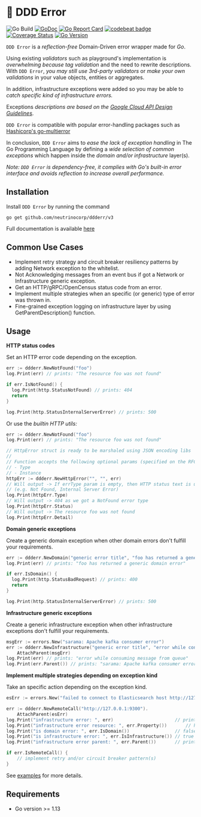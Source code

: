 # :japanese_goblin: DDD Error

![Go Build](https://github.com/neutrinocorp/ddderr/workflows/Go/badge.svg?branch=master)
[![GoDoc](https://pkg.go.dev/badge/github.com/neutrinocorp/ddderr/v3)][godocs]
[![Go Report Card](https://goreportcard.com/badge/github.com/neutrinocorp/ddderr)](https://goreportcard.com/report/github.com/neutrinocorp/ddderr)
[![codebeat badge](https://codebeat.co/badges/22d865b6-c99a-469a-bb85-6b2d6f44a6fe)](https://codebeat.co/projects/github-com-neutrinocorp-ddderr-master)
[![Coverage Status][cov-img]][cov]
[![Go Version][go-img]][go]

`DDD Error` is a _reflection-free_ Domain-Driven error wrapper made for _Go_.

Using existing _validators_ such as playground's implementation is _overwhelming because tag validation_ and the need to rewrite descriptions. 
With `DDD Error`, _you may still use 3rd-party validators_ or _make your own validations_ in your value objects, entities or aggregates.

In addition, infrastructure exceptions were added so you may be able to _catch specific kind of infrastructure errors._

Exceptions _descriptions are based on the [Google Cloud API Design Guidelines](https://cloud.google.com/apis/design/errors)_.

`DDD Error` is compatible with popular error-handling packages such as [Hashicorp's go-multierror](https://github.com/hashicorp/go-multierror)

In conclusion, `DDD Error` aims to _ease the lack of exception handling_ in The Go Programming Language by defining a _wide selection of common exceptions_ 
which happen inside the _domain and/or infrastructure_ layer(s).

_Note: `DDD Error` is dependency-free, it complies with Go's built-in error interface and avoids reflection to increase overall performance._

## Installation
Install `DDD Error` by running the command

    go get github.com/neutrinocorp/ddderr/v3
    
Full documentation is available
[here](https://pkg.go.dev/github.com/neutrinocorp/ddderr)


## Common Use Cases
- Implement retry strategy and circuit breaker resiliency patterns by adding Network exception to the whitelist.
- Not Acknowledging messages from an event bus if got a Network or Infrastructure generic exception.
- Get an HTTP/gRPC/OpenCensus status code from an error.
- Implement multiple strategies when an specific (or generic) type of error was thrown in.
- Fine-grained exception logging on infrastructure layer by using GetParentDescription() function.

## Usage

**HTTP status codes**

Set an HTTP error code depending on the exception.

```go
err := ddderr.NewNotFound("foo")
log.Print(err) // prints: "The resource foo was not found"

if err.IsNotFound() {
  log.Print(http.StatusNotFound) // prints: 404
  return
}

log.Print(http.StatusInternalServerError) // prints: 500
```

Or use the _builtin HTTP utils:_

```go
err := ddderr.NewNotFound("foo")
log.Print(err) // prints: "The resource foo was not found"

// HttpError struct is ready to be marshaled using JSON encoding libs
//
// Function accepts the following optional params (specified on the RFC spec):
// - Type
// - Instance
httpErr := ddderr.NewHttpError("", "", err)
// Will output -> If errType param is empty, then HTTP status text is used as type
// (e.g. Not Found, Internal Server Error)
log.Print(httpErr.Type)
// Will output -> 404 as we got a NotFound error type
log.Print(httpErr.Status)
// Will output -> The resource foo was not found
log.Print(httpErr.Detail)
```

**Domain generic exceptions**

Create a generic domain exception when other domain errors don't fulfill your requirements.

```go
err := ddderr.NewDomain("generic error title", "foo has returned a generic domain error")
log.Print(err) // prints: "foo has returned a generic domain error"

if err.IsDomain() {
  log.Print(http.StatusBadRequest) // prints: 400
  return
}

log.Print(http.StatusInternalServerError) // prints: 500
```

**Infrastructure generic exceptions**

Create a generic infrastructure exception when other infrastructure exceptions don't fulfill your requirements.

```go
msgErr := errors.New("sarama: Apache kafka consumer error")
err := ddderr.NewInfrastructure("generic error title", "error while consuming message from queue").
	AttachParent(msgErr)
log.Print(err) // prints: "error while consuming message from queue"
log.Print(err.Parent()) // prints: "sarama: Apache kafka consumer error"
```

**Implement multiple strategies depending on exception kind**

Take an specific action depending on the exception kind.

```go
esErr := errors.New("failed to connect to Elasticsearch host http://127.0.0.1:9300")

err := ddderr.NewRemoteCall("http://127.0.0.1:9300").
	AttachParent(esErr)
log.Print("infrastructure error: ", err)                       // prints "failed to call external resource [http://127.0.0.1:9300]"
log.Print("infrastructure error resource: ", err.Property())       // http://127.0.0.1:9300
log.Print("is domain error: ", err.IsDomain())                 // false
log.Print("is infrastructure error: ", err.IsInfrastructure()) // true
log.Print("infrastructure error parent: ", err.Parent())       // prints "failed to connect to Elasticsearch host http://127.0.0.1:9300"

if err.IsRemoteCall() {
    // implement retry and/or circuit breaker pattern(s)
}
```

See [examples][examples] for more details.

## Requirements
- Go version >= 1.13

[actions]: https://github.com/neutrinocorp/ddderr/workflows/Go/badge.svg?branch=master
[godocs]: https://pkg.go.dev/github.com/neutrinocorp/ddderr/v3
[cov-img]: https://codecov.io/gh/NeutrinoCorp/ddderr/branch/master/graph/badge.svg
[cov]: https://codecov.io/gh/NeutrinoCorp/ddderr
[go-img]: https://img.shields.io/github/go-mod/go-version/NeutrinoCorp/ddderr?style=square
[go]: https://github.com/NeutrinoCorp/ddderr/blob/master/go.mod
[examples]: https://github.com/neutrinocorp/ddderr/tree/master/examples
